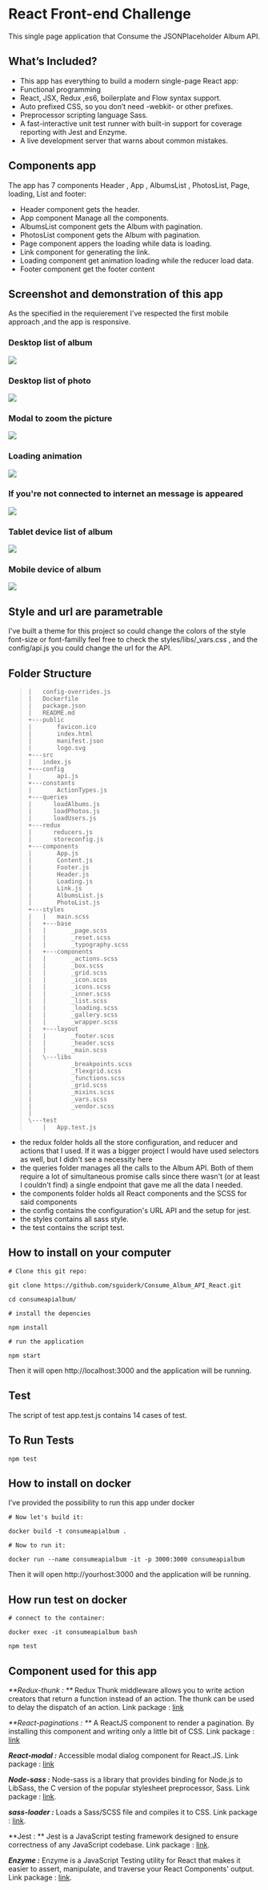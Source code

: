 # React Front-end Challenge
This single page application that Consume the JSONPlaceholder Album API.
## What’s Included?
* This app has everything to build a modern single-page React app:
* Functional programming 
* React, JSX, Redux ,es6, boilerplate and Flow syntax support.
* Auto prefixed CSS, so you don’t need -webkit- or other prefixes.
* Preprocessor scripting language Sass.
* A fast-interactive unit test runner with built-in support for coverage reporting with Jest and Enzyme.
* A live development server that warns about common mistakes.

## Components app 
The app has 7 components Header , App , AlbumsList , PhotosList, Page, loading, List and footer:
* Header component gets the header.
* App component Manage all the components.
* AlbumsList component gets the Album with pagination.
* PhotosList component gets the Album with pagination.
* Page component appers the loading while data is loading.
* Link component for generating the link.
* Loading component get animation loading while the reducer load data.
* Footer  component get the footer content

## Screenshot and demonstration of this app 

As the specified in the requierement I've respected the first mobile approach 
,and the app is responsive.

### Desktop list of album 
![](https://i.imgur.com/wImkr5Oh.png)
### Desktop list of photo 
![](https://i.imgur.com/ZQTA3tSh.png)
### Modal to zoom the picture
![](https://i.imgur.com/g5Prbpsh.png)
### Loading animation
![](https://i.imgur.com/YaA1T8Kh.png)
### If you're not connected to internet an message is appeared 
![](https://i.imgur.com/a0YBUEXl.png)
### Tablet device list of album 
![](https://i.imgur.com/xg69o1ih.png)
### Mobile device of album 
![](https://i.imgur.com/vduzNduh.png)

## Style and url are parametrable

I've built a theme for this project so could change the colors of the style font-size 
or font-familly feel free to check the styles/libs/_vars.css
, and the config/api.js you could change the url for the API.

## Folder Structure
>
>     |   config-overrides.js
>     |   Dockerfile
>     |   package.json
>     |   README.md
>     +---public
>     |       favicon.ico
>     |       index.html
>     |       manifest.json
>     |       logo.svg
>     +---src
>     |   index.js
>     +---config
>     |       api.js
>     +---constants
>     |       ActionTypes.js
>     +---queries
>     |      loadAlbums.js
>     |      loadPhotos.js
>     |      loadUsers.js
>     +---redux
>     |      reducers.js
>     |      storeconfig.js
>     +---components
>     |       App.js
>     |       Content.js
>     |       Footer.js
>     |       Header.js
>     |       Loading.js
>     |       Link.js
>     |       AlbumsList.js
>     |       PhotoList.js
>     +---styles
>     |   |   main.scss
>     |   +---base
>     |   |       _page.scss
>     |   |       _reset.scss
>     |   |       _typography.scss
>     |   +---components
>     |   |       _actions.scss
>     |   |       _box.scss
>     |   |       _grid.scss
>     |   |       _icon.scss
>     |   |       _icons.scss
>     |   |       _inner.scss
>     |   |       _list.scss
>     |   |       _loading.scss
>     |   |       _gallery.scss
>     |   |       _wrapper.scss
>     |   +---layout
>     |   |       _footer.scss
>     |   |       _header.scss
>     |   |       _main.scss
>     |   \---libs
>     |           _breakpoints.scss
>     |           _flexgrid.scss
>     |           _functions.scss
>     |           _grid.scss
>     |           _mixins.scss
>     |           _vars.scss
>     |           _vendor.scss
>     |           
>     \---test
>         |   App.test.js
>              

 

* the redux folder holds all the store configuration, and reducer and actions that I used. If it was a bigger project I would have used selectors as well, but I didn't see a necessity here
* the  queries folder manages all the calls to the Album API. Both of them require a lot of simultaneous promise calls since there wasn't (or at least I couldn't find) a single endpoint that gave me all the data I needed.
* the components folder holds all React components and the SCSS for said components
* the config contains the configuration's URL API and the setup for jest. 
* the styles contains all sass style.
* the test contains the script test.


## How to install on your computer

`# Clone this git repo:`

`git clone https://github.com/sguiderk/Consume_Album_API_React.git`

`cd consumeapialbum/`

`# install the depencies `

`npm install`

`# run the application `

`npm start `

Then it will open http://localhost:3000 and the application will be running.

## Test

The script of test app.test.js contains 14 cases of test.

## To Run Tests

`npm test`


## How to install on docker

I’ve provided the possibility to run this app under docker 

`# Now let's build it:`

`docker build -t consumeapialbum .`

`# Now to run it:`

`docker run --name consumeapialbum -it -p 3000:3000 consumeapialbum`

Then it will open http://yourhost:3000 and the application will be running.

## How run test on docker

`# connect to the container:`

`docker exec -it consumeapialbum bash`

`npm test`

## Component used for this app

_**Redux-thunk : **_ Redux Thunk middleware allows you to write action creators that return a function instead of an action. The thunk can be used to delay the dispatch of an action.
Link package : [link](https://www.npmjs.com/package/redux-thunk)

_**React-paginations : **_ A ReactJS component to render a pagination. By installing this component and writing only a little bit of CSS.
Link package : [link](https://www.npmjs.com/package/@trendmicro/react-paginations)

_**React-modal :**_ Accessible modal dialog component for React.JS.
Link package :  [link](https://www.npmjs.com/package/react-modal)

_**Node-sass :**_ Node-sass is a library that provides binding for Node.js to LibSass, the C version of the popular stylesheet preprocessor, Sass.
Link package :  [link](https://www.npmjs.com/package/node-sass).

_**sass-loader :**_ Loads a Sass/SCSS file and compiles it to CSS.
Link package :  [link](https://www.npmjs.com/package/sass-loader).

**Jest  : ** Jest is a JavaScript testing framework designed to ensure correctness of any JavaScript codebase.
Link package :  [link](https://www.npmjs.com/package/jest).

_**Enzyme :**_ Enzyme is a JavaScript Testing utility for React that makes it easier to assert, manipulate, and traverse your React Components' output.
Link package :  [link](https://www.npmjs.com/package/enzyme).






